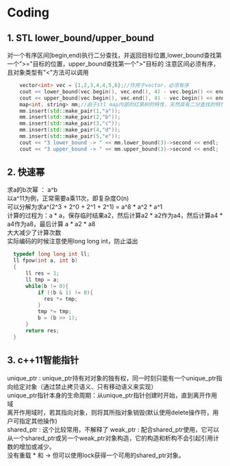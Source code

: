 # Coding
## 1. STL lower_bound/upper_bound
对一个有序区间\[begin,end)执行二分查找，并返回目标位置,lower_bound查找第一个">="目标的位置，upper_bound查找第一个">"目标的
注意区间必须有序，且对象类型有"<"方法可以调用  
```c++
    vector<int> vec = {1,2,3,4,4,5,6};//作用于vector，必须有序  
    cout << lower_bound(vec.begin(), vec.end(), 4) - vec.begin() << endl;//3  
    cout << upper_bound(vec.begin(), vec.end(), 4) - vec.begin() << endl;//5  
    map<int, string> mm;//由于stl map内部的红黑树的特性，天然具有二分查找的特性，所以stl为map提供了专门的方法
    mm.insert(std::make_pair(1,"a"));  
    mm.insert(std::make_pair(2,"b"));  
    mm.insert(std::make_pair(3,"c"));  
    mm.insert(std::make_pair(4,"d"));  
    mm.insert(std::make_pair(5,"e"));  
    cout << "3 lower_bound -> " << mm.lower_bound(3)->second << endl;  
    cout << "3 upper_bound -> " << mm.upper_bound(3)->second << endl;
```
## 2. 快速幂 
求a的b次幂 ： a^b  
  以a^11为例，正常需要a乘11次，即复杂度O(n)  
  可以分解为求a^(2^3 + 2^0 + 2^1 + 2^1) = a^8 * a^2 * a^1  
  计算的过程为：a * a，保存临时结果a2，然后计算a2 * a2作为a4，然后计算a4 * a4作为a8，最后计算 a * a2 * a8  
  大大减少了计算次数  
  实际编码的时候注意使用long long int，防止溢出  
  ```c++
    typedef long long int ll;
    ll fpow(int a, int b)
    {
        ll res = 1;
        ll tmp = a;
        while(b != 0){
            if ((b & 1) != 0){
              res *= tmp;
            }
            tmp *= tmp;
            b = (b >> 1);
        }
        return res;
    }
 ```
## 3. c++11智能指针  
unique_ptr : unique_ptr持有对对象的独有权，同一时刻只能有一个unique_ptr指向给定对象（通过禁止拷贝语义、只有移动语义来实现）  
             unique_ptr指针本身的生命周期：从unique_ptr指针创建时开始，直到离开作用域  
             离开作用域时，若其指向对象，则将其所指对象销毁(默认使用delete操作符，用户可指定其他操作)  
shared_ptr : 这个比较常用，不解释了
weak_ptr   : 配合shared_ptr使用，它可以从一个shared_ptr或另一个weak_ptr对象构造，它的构造和析构不会引起引用计数的增加或减少。  
             没有重载 * 和 -> 但可以使用lock获得一个可用的shared_ptr对象。  
